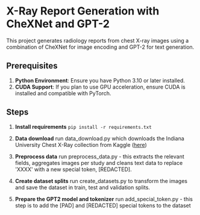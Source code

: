 # X-Ray Report Generation with CheXNet and GPT-2

This project generates radiology reports from chest X-ray images using a combination of CheXNet for image encoding and GPT-2 for text generation.

## Prerequisites

1. **Python Environment**: Ensure you have Python 3.10 or later installed.
2. **CUDA Support**: If you plan to use GPU acceleration, ensure CUDA is installed and compatible with PyTorch.

## Steps

1. **Install requirements** `pip install -r requirements.txt`

2. **Data download** run data_download.py which downloads the Indiana University Chest X-Ray collection from Kaggle ([here](https://www.kaggle.com/datasets/raddar/chest-xrays-indiana-university/data)) 

3. **Preprocess data** run preprocess_data.py - this extracts the relevant fields, aggregates images per study and cleans text data to replace 'XXXX' with a new special token, [REDACTED].

4. **Create dataset splits** run create_datasets.py to transform the images and save the dataset in train, test and validation splits.

5. **Prepare the GPT2 model and tokenizer** run add_special_token.py - this step is to add the [PAD] and [REDACTED] special tokens to the dataset